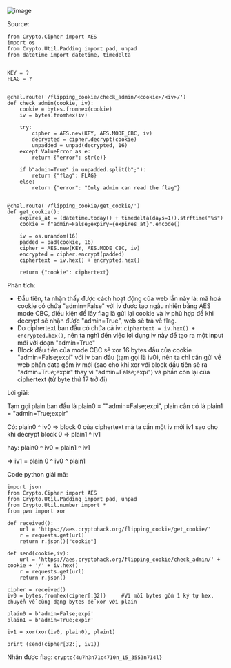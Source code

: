 ![image](https://github.com/Vanmaxohp/EHC_Challenge_CryptoHack/assets/90485791/5e2092d8-e0fb-4dd6-9e1a-4bae4e2a5bc0)

Source:
```
from Crypto.Cipher import AES
import os
from Crypto.Util.Padding import pad, unpad
from datetime import datetime, timedelta


KEY = ?
FLAG = ?


@chal.route('/flipping_cookie/check_admin/<cookie>/<iv>/')
def check_admin(cookie, iv):
    cookie = bytes.fromhex(cookie)
    iv = bytes.fromhex(iv)

    try:
        cipher = AES.new(KEY, AES.MODE_CBC, iv)
        decrypted = cipher.decrypt(cookie)
        unpadded = unpad(decrypted, 16)
    except ValueError as e:
        return {"error": str(e)}

    if b"admin=True" in unpadded.split(b";"):
        return {"flag": FLAG}
    else:
        return {"error": "Only admin can read the flag"}


@chal.route('/flipping_cookie/get_cookie/')
def get_cookie():
    expires_at = (datetime.today() + timedelta(days=1)).strftime("%s")
    cookie = f"admin=False;expiry={expires_at}".encode()

    iv = os.urandom(16)
    padded = pad(cookie, 16)
    cipher = AES.new(KEY, AES.MODE_CBC, iv)
    encrypted = cipher.encrypt(padded)
    ciphertext = iv.hex() + encrypted.hex()

    return {"cookie": ciphertext}
```
Phân tích: 

- Đầu tiên, ta nhận thấy được cách hoạt động của web lần này là: mã hoá cookie có chứa "admin=False" với iv được tạo ngầu nhiên bằng AES mode CBC, điều kiện để lấy flag là gửi lại cookie và iv phù hợp để khi decrypt sẽ nhận được "admin=True", web sẽ trả về flag.
- Do ciphertext ban đầu có chứa cả iv: `ciphertext = iv.hex() + encrypted.hex()`, nên ta nghĩ đến việc lợi dụng iv này để tạo ra một input mới với đoạn "admin=True"
- Block đầu tiên của mode CBC sẽ xor 16 bytes đầu của cookie "admin=False;expi" với iv ban đầu (tạm gọi là iv0), nên ta chỉ cần gửi về web phần data gồm iv mới (sao cho khi xor với block đầu tiên sẽ ra "admin=True;expir" thay vì "admin=False;expi") và phần còn lại của ciphertext (từ byte thứ 17 trở đi)

Lời giải:

Tạm gọi plain ban đầu là plain0 = ""admin=False;expi", plain cần có là plain1 = "admin=True;expir"

Có: plain0 ^ iv0 => block 0 của ciphertext mà ta cần một iv mới iv1 sao cho khi decrypt block 0 => plain1 ^ iv1

hay: plain0 ^ iv0 = plain1 ^ iv1

=> iv1 = plain 0 ^ iv0 ^ plain1

Code python giải mã:
```import requests
import json
from Crypto.Cipher import AES
from Crypto.Util.Padding import pad, unpad
from Crypto.Util.number import *
from pwn import xor

def received():
	url = 'https://aes.cryptohack.org/flipping_cookie/get_cookie/'
	r = requests.get(url)
	return r.json()["cookie"]

def send(cookie,iv):
	url = 'https://aes.cryptohack.org/flipping_cookie/check_admin/' + cookie + '/' + iv.hex()
	r = requests.get(url)
	return r.json()

cipher = received()
iv0 = bytes.fromhex(cipher[:32])     #Vì mỗi bytes gồm 1 ký tự hex, chuyển về cùng dạng bytes để xor với plain

plain0 = b'admin=False;expi'
plain1 = b'admin=True;expir'

iv1 = xor(xor(iv0, plain0), plain1)

print (send(cipher[32:], iv1))
```
Nhận được flag: `crypto{4u7h3n71c4710n_15_3553n714l}`


